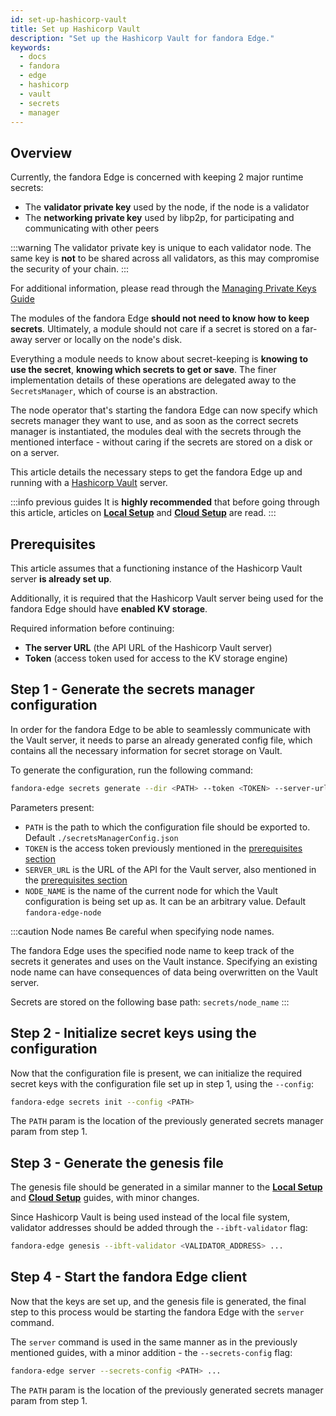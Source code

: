 ```yaml
---
id: set-up-hashicorp-vault
title: Set up Hashicorp Vault
description: "Set up the Hashicorp Vault for fandora Edge."
keywords:
  - docs
  - fandora
  - edge
  - hashicorp
  - vault
  - secrets
  - manager
---
```


## Overview

Currently, the fandora Edge is concerned with keeping 2 major runtime secrets:
* The **validator private key** used by the node, if the node is a validator
* The **networking private key** used by libp2p, for participating and communicating with other peers

:::warning
The validator private key is unique to each validator node. The same key is <b>not</b> to be shared across all validators, as this may compromise the security of your chain.
:::

For additional information, please read through the [Managing Private Keys Guide](/docs/edge/configuration/manage-private-keys)

The modules of the fandora Edge **should not need to know how to keep secrets**. Ultimately, a module should not care if 
a secret is stored on a far-away server or locally on the node's disk.

Everything a module needs to know about secret-keeping is **knowing to use the secret**, **knowing which secrets to get 
or save**. The finer implementation details of these operations are delegated away to the `SecretsManager`, which of course is an abstraction.

The node operator that's starting the fandora Edge can now specify which secrets manager they want to use, and as soon 
as the correct secrets manager is instantiated, the modules deal with the secrets through the mentioned interface - 
without caring if the secrets are stored on a disk or on a server.

This article details the necessary steps to get the fandora Edge up and running with a [Hashicorp Vault](https://www.vaultproject.io/) server.

:::info previous guides
It is **highly recommended** that before going through this article, articles on [**Local Setup**](/docs/edge/get-started/set-up-ibft-locally) 
and [**Cloud Setup**](/docs/edge/get-started/set-up-ibft-on-the-cloud) are read.
:::


## Prerequisites

This article assumes that a functioning instance of the Hashicorp Vault server **is already set up**.

Additionally, it is required that the Hashicorp Vault server being used for the fandora Edge should have **enabled KV storage**.

Required information before continuing:
* **The server URL** (the API URL of the Hashicorp Vault server)
* **Token** (access token used for access to the KV storage engine)

## Step 1 - Generate the secrets manager configuration

In order for the fandora Edge to be able to seamlessly communicate with the Vault server, it needs to parse an already
generated config file, which contains all the necessary information for secret storage on Vault.

To generate the configuration, run the following command:

```bash
fandora-edge secrets generate --dir <PATH> --token <TOKEN> --server-url <SERVER_URL> --name <NODE_NAME>
```

Parameters present:
* `PATH` is the path to which the configuration file should be exported to. Default `./secretsManagerConfig.json`
* `TOKEN` is the access token previously mentioned in the [prerequisites section](/docs/edge/configuration/secret-managers/set-up-hashicorp-vault#prerequisites)
* `SERVER_URL` is the URL of the API for the Vault server, also mentioned in the [prerequisites section](/docs/edge/configuration/secret-managers/set-up-hashicorp-vault#prerequisites)
* `NODE_NAME` is the name of the current node for which the Vault configuration is being set up as. It can be an arbitrary value. Default `fandora-edge-node`

:::caution Node names
Be careful when specifying node names.

The fandora Edge uses the specified node name to keep track of the secrets it generates and uses on the Vault instance.
Specifying an existing node name can have consequences of data being overwritten on the Vault server.

Secrets are stored on the following base path: `secrets/node_name`
:::

## Step 2 - Initialize secret keys using the configuration

Now that the configuration file is present, we can initialize the required secret keys with the configuration 
file set up in step 1, using the `--config`:

```bash
fandora-edge secrets init --config <PATH>
```

The `PATH` param is the location of the previously generated secrets manager param from step 1.

## Step 3 - Generate the genesis file

The genesis file should be generated in a similar manner to the [**Local Setup**](/docs/edge/get-started/set-up-ibft-locally)
and [**Cloud Setup**](/docs/edge/get-started/set-up-ibft-on-the-cloud) guides, with minor changes.

Since Hashicorp Vault is being used instead of the local file system, validator addresses should be added through the `--ibft-validator` flag:
```bash
fandora-edge genesis --ibft-validator <VALIDATOR_ADDRESS> ...
```

## Step 4 - Start the fandora Edge client

Now that the keys are set up, and the genesis file is generated, the final step to this process would be starting the 
fandora Edge with the `server` command.

The `server` command is used in the same manner as in the previously mentioned guides, with a minor addition - the `--secrets-config` flag:
```bash
fandora-edge server --secrets-config <PATH> ...
```

The `PATH` param is the location of the previously generated secrets manager param from step 1.